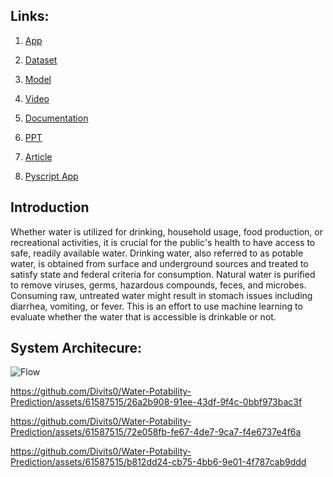 

## Links: 
1. [App](https://water-potability-prediction.streamlit.app/)
   
2. [Dataset](https://www.kaggle.com/datasets/adityakadiwal/water-potability)
   
3. [Model](https://github.com/Divits0/Water-Potability-Prediction/raw/streamlit/RandomForestClassifi.pk1)

4. [Video](https://youtu.be/frK3LzHn8bE)

5. [Documentation](https://github.com/Divits0/Water-Potability-Prediction/blob/main/Documentation%20Water%20Potability%20Prediction.docx)

6. [PPT](https://github.com/Divits0/Water-Potability-Prediction/blob/main/PPT%20Water%20Potability%20Prediction.pptx)
   
7. [Article]()

8. [Pyscript App](https://divits0.github.io/Water-Potability-Prediction/)

## Introduction
Whether water is utilized for drinking, household usage, food production, or recreational activities, it is crucial for the public's health to have access to safe, readily available water. Drinking water, also referred to as potable water, is obtained from surface and underground sources and treated to satisfy state and federal criteria for consumption. Natural water is purified to remove viruses, germs, hazardous compounds, feces, and microbes. Consuming raw, untreated water might result in stomach issues including diarrhea, vomiting, or fever. This is an effort to use machine learning to evaluate whether the water that is accessible is drinkable or not.

## System Architecure:
![Flow](https://github.com/Divits0/Water-Potability-Prediction/assets/61587515/55db0404-6ad8-4400-8b7e-01e5e95ca846)


https://github.com/Divits0/Water-Potability-Prediction/assets/61587515/26a2b908-91ee-43df-9f4c-0bbf973bac3f



https://github.com/Divits0/Water-Potability-Prediction/assets/61587515/72e058fb-fe67-4de7-9ca7-f4e6737e4f6a



https://github.com/Divits0/Water-Potability-Prediction/assets/61587515/b812dd24-cb75-4bb6-9e01-4f787cab9ddd

